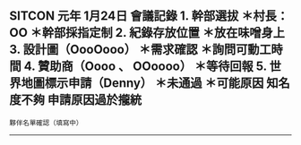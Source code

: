 SITCON 元年 	1月24日	會議記錄
	1. 幹部選拔
		＊村長：OO
		＊幹部採指定制
	2. 紀錄存放位置
		＊放在味噌身上
3. 設計圖（OooOooo）
		＊需求確認
		＊詢問可動工時間
	4. 贊助商（Oooo 、 OOoooo）
		＊等待回報
	5. 世界地圖標示申請（Denny）
		＊未通過
		＊可能原因
			知名度不夠
			申請原因過於攏統
-------------------------------------------------------
	夥伴名單確認（填寫中）
-------------------------------------------------------